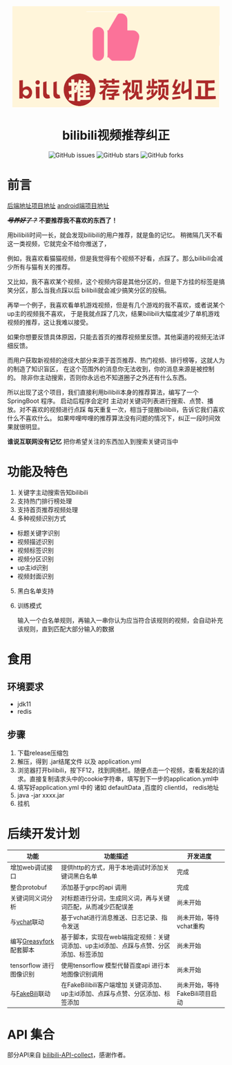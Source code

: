 

<p align="center">
    <img src="./assets/img/logo.png" width="480" height="235">
</p>
<h1 align="center">bilibili视频推荐纠正</h1>
<p align="center">
    <a href="https://github.com/cctyl/BiliRecommBehaviorCorrection/issues" style="text-decoration:none">
        <img src="https://img.shields.io/github/issues/cctyl/BiliRecommBehaviorCorrection.svg" alt="GitHub issues"/>
    </a>
    <a href="https://github.com/cctyl/BiliRecommBehaviorCorrection/stargazers" style="text-decoration:none" >
        <img src="https://img.shields.io/github/stars/cctyl/BiliRecommBehaviorCorrection.svg" alt="GitHub stars"/>
    </a>
    <a href="https://github.com/cctyl/BiliRecommBehaviorCorrection/network" style="text-decoration:none" >
        <img src="https://img.shields.io/github/forks/cctyl/BiliRecommBehaviorCorrection.svg" alt="GitHub forks"/>
    </a>
</p>

# 前言

[后端地址项目地址](https://github.com/cctyl/BiliRecommBehaviorCorrection) 
[android端项目地址](https://github.com/cctyl/BiliRecommBehaviorCorrectionAndroid)

***~~号养好了？~~* 不要推荐我不喜欢的东西了！**

用bilibili时间一长，就会发现bilibili的用户推荐，就是鱼的记忆。
稍微隔几天不看这一类视频，它就完全不给你推送了，

例如，我喜欢看猫猫视频，但是我觉得有个视频不好看，点踩了。那么bilibili会减少所有与猫有关的推荐。

又比如，我不喜欢某个视频，这个视频内容是其他分区的，但是下方挂的标签是搞笑分区，那么当我点踩以后
bilibili就会减少搞笑分区的投稿。

再举一个例子，我喜欢看单机游戏视频，但是有几个游戏的我不喜欢，或者说某个up主的视频我不喜欢，
于是我就点踩了几次，结果bilibili大幅度减少了单机游戏视频的推荐，这让我难以接受。

如果你想要反馈具体原因，只能去首页的推荐视频里反馈。其他渠道的视频无法详细反馈。

而用户获取新视频的途径大部分来源于首页推荐、热门视频、排行榜等，这就人为的制造了知识盲区，
在这个范围外的消息你无法收到，你的消息来源是被控制的。
除非你主动搜索，否则你永远也不知道圈子之外还有什么东西。

所以出现了这个项目，我们直接利用bilibili本身的推荐算法，编写了一个SpringBoot 程序。
启动后程序会定时 主动对关键词列表进行搜索、点赞、播放。对不喜欢的视频进行点踩
每天重复一次，相当于提醒bilibili，告诉它我们喜欢什么不喜欢什么。
如果哔哩哔哩的推荐算法没有问题的情况下，纠正一段时间效果就很明显。


**谁说互联网没有记忆**
把你希望关注的东西加入到搜索关键词当中
# 功能及特色
1. 关键字主动搜索告知bilibili
2. 支持热门排行榜处理
3. 支持首页推荐视频处理
4. 多种视频识别方式
- 标题关键字识别
- 视频描述识别
- 视频标签识别
- 视频分区识别
- up主id识别
- 视频封面识别
5. 黑白名单支持
6. 训练模式

    输入一个白名单规则，再输入一串你认为应当符合该规则的视频，会自动补充该规则，直到匹配大部分输入的数据
    
    
# 食用
## 环境要求
- jdk11
- redis

## 步骤
1. 下载release压缩包
2. 解压，得到 .jar结尾文件 以及 application.yml
3. 浏览器打开bilibili，按下F12，找到网络栏。随便点击一个视频，查看发起的请求。直接复制请求头中的cookie字符串，填写到下一步的application.yml中
4. 填写好application.yml 中的 诸如 defaultData ,百度的 clientId， redis地址
5. java -jar xxxx.jar
6. 挂机

# 后续开发计划
功能    |  功能描述 |  开发进度 
-------- | --------- | -----
增加web调试接口 | 提供http的方式，用于本地调试时添加关键词黑白名单 | 完成
整合protobuf | 添加基于grpc的api 调用 | 完成
关键词同义词分析 | 对标题进行分词，生成同义词，再与关键词匹配，从而减少匹配误差 | 尚未开始
 与[vchat](https://github.com/cctyl/v_chat)联动 | 基于vchat进行消息推送、日志记录、指令发送 | 尚未开始，等待vchat重构
编写[Greasyfork](https://greasyfork.org/zh-CN/users/416601-cctyl  ) 配套脚本| 基于脚本，实现在web端指定视频：关键词添加、up主id添加、点踩与点赞、分区添加、标签添加 | 尚未开始
tensorflow 进行图像识别  | 使用tensorflow 模型代替百度api 进行本地图像识别调用 | 尚未开始
与[FakeBili](https://github.com/cctyl/FakeBiliBili)联动 | 在FakeBilibili客户端增加 关键词添加、up主id添加、点踩与点赞、分区添加、标签添加 | 尚未开始，等待FakeBili项目启动

# API 集合
部分API来自 [bilibili-API-collect](https://github.com/SocialSisterYi/bilibili-API-collect/)，感谢作者。